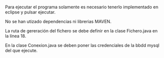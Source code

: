 Para ejecutar el programa solamente es necesario tenerlo implementado en eclipse y pulsar ejecutar.

No se han utizado dependencias ni librerias MAVEN. 

La ruta de gereración del fichero se debe definir en la clase Fichero.java en la línea 18.

En la clase Conexion.java se deben poner las credenciales de la bbdd mysql del que ejecute.
